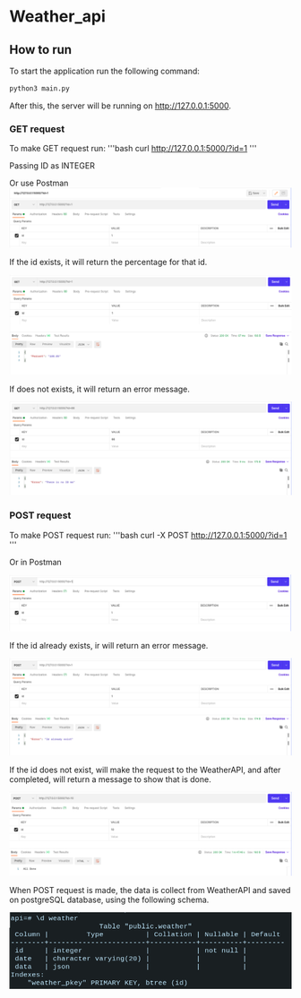 # Weather_api

## How to run

To start the application run the following command:
```bash
python3 main.py
```

After this, the server will be running on http://127.0.0.1:5000.

### GET request

To make GET request run:
'''bash
curl http://127.0.0.1:5000/?id=1
'''

Passing ID as INTEGER

Or use Postman
![alt text](https://github.com/nayent/images/blob/main/postman.png?raw=true)

If the id exists, it will return the percentage for that id.

![alt text](https://github.com/nayent/images/blob/main/get_id.png?raw=true)

If does not exists, it will return an error message.

![alt text](https://github.com/nayent/images/blob/main/get_id_error.png?raw=true)

### POST request

To make POST request run:
'''bash
curl -X POST http://127.0.0.1:5000/?id=1
'''

Or in Postman

![alt text](https://github.com/nayent/images/blob/main/post_postman.png?raw=true)

If the id already exists, ir will return an error message.

![alt text](https://github.com/nayent/images/blob/main/postman_post.png?raw=true)

If the id does not exist, will make the request to the WeatherAPI, and after completed, will return a message to show that is done.

![alt text](https://github.com/nayent/images/blob/main/post_complete.png?raw=true)

When POST request is made, the data is collect from WeatherAPI and saved on postgreSQL database, using the following schema.

![alt text](https://github.com/nayent/images/blob/main/postgresql.png?raw=true)
